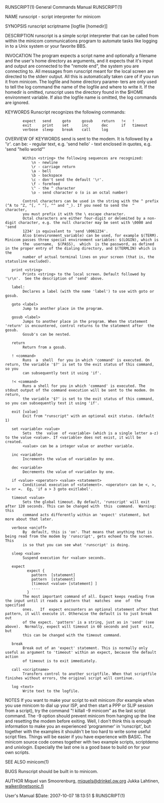 RUNSCRIPT(1)                                                  General Commands Manual                                                 RUNSCRIPT(1)

NAME
       runscript - script interpreter for minicom

SYNOPSIS
       runscript scriptname [logfile [homedir]]

DESCRIPTION
       runscript  is  a simple script interpreter that can be called from within the minicom communications program to automate tasks like logging
       in to a Unix system or your favorite BBS.

INVOCATION
       The program expects a script name and optionally a filename and the user's home directory as arguments, and it expects that it's input  and
       output  are  connected  to  the  "remote end", the system you are connecting to. All messages from runscript meant for the local screen are
       directed to the stderr output. All this is automatically taken care of if you run it from minicom.  The logfile and home directory  parame‐
       ters  are  only  used  to tell the log command the name of the logfile and where to write it. If the homedir is omitted, runscript uses the
       directory found in the $HOME environment variable. If also the logfile name is omitted, the log commands are ignored.

KEYWORDS
       Runscript recognizes the following commands:

            expect   send     goto     gosub    return   !<   !
            exit     print    set      inc      dec      if   timeout
            verbose  sleep    break    call     log

OVERVIEW OF KEYWORDS
       send <string>
            <string> is sent to the modem. It is followed by a '\r'.  <string> can be:
              - regular text, e.g. 'send hello'
              - text enclosed in quotes, e.g. 'send "hello world"'

            Within <string> the following sequences are recognized:
                \n - newline
                \r - carriage return
                \a - bell
                \b - backspace
                \c - don't send the default '\r'.
                \f - formfeed
                \^ - the ^ character
                \o - send character o (o is an octal number)

            Control characters can be used in the string with the ^ prefix (^A to ^Z, ^[, ^ ^], ^^ and ^_). If you need to send the  ^  character,
            you must prefix it with the \ escape character.
            Octal characters are either four-digit or delemited by a non-digit character, e.g. the null character may be sent with \0000 and 'send
            1234' is equivalent to 'send \0061234'.
            Also $(environment_variable) can be used, for example $(TERM).  Minicom passes three special environment variables: $(LOGIN), which is
            the  username,  $(PASS),  which  is the password, as defined in the proper entry of the dialing directory, and $(TERMLIN) which is the
            number of actual terminal lines on your screen (that is, the statusline excluded).

       print <string>
            Prints <string> to the local screen. Default followed by '\r\n'.  See the description of 'send' above.

       label:
            Declares a label (with the name 'label') to use with goto or gosub.

       goto <label>
            Jump to another place in the program.

       gosub <label>
            Jumps to another place in the program. When the statement 'return' is encountered, control returns to the statement after  the  gosub.
            Gosub's can be nested.

       return
            Return from a gosub.

       ! <command>
            Runs  a  shell  for you in which 'command' is executed. On return, the variable '$?' is set to the exit status of this command, so you
            can subsequently test it using 'if'.

       !< <command>
            Runs a shell for you in which 'command' is executed. The stdout output of the command execution will be sent to the modem. On  return,
            the variable '$?' is set to the exit status of this command, so you can subsequently test it using 'if'.

       exit [value]
            Exit from "runscript" with an optional exit status. (default 1)

       set <variable> <value>
            Sets  the  value  of <variable> (which is a single letter a-z) to the value <value>. If <variable> does not exist, it will be created.
            <value> can be a integer value or another variable.

       inc <variable>
            Increments the value of <variable> by one.

       dec <variable>
            Decrements the value of <variable> by one.

       if <value> <operator> <value> <statement>
            Conditional execution of <statement>. <operator> can be <, >, != or =.  Eg, 'if a > 3 goto exitlabel'.

       timeout <value>
            Sets the global timeout. By default, 'runscript' will exit after 120 seconds. This can be changed with  this  command.  Warning:  this
            command acts differently within an 'expect' statement, but more about that later.

       verbose <on|off>
            By  default, this is 'on'. That means that anything that is being read from the modem by 'runscript', gets echoed to the screen.  This
            is so that you can see what 'runscript' is doing.

       sleep <value>
            Suspend execution for <value> seconds.

       expect
              expect {
                pattern  [statement]
                pattern  [statement]
                [timeout <value> [statement] ]
                ....
              }
            The most important command of all. Expect keeps reading from the input until it reads a pattern that  matches  one  of  the  specified
            ones.   If  expect encounters an optional statement after that pattern, it will execute it. Otherwise the default is to just break out
            of the expect. 'pattern' is a string, just as in 'send' (see above).  Normally, expect will timeout in 60 seconds and just  exit,  but
            this can be changed with the timeout command.

       break
            Break out of an 'expect' statement. This is normally only useful as argument to 'timeout' within an expect, because the default action
            of timeout is to exit immediately.

       call <scriptname>
            Transfers control to another scriptfile. When that scriptfile finishes without errors, the original script will continue.

       log <text>
            Write text to the logfile.

NOTES
       If you want to make your script to exit minicom (for example when you use minicom to dial up your ISP, and then start a PPP or SLIP session
       from a script), try the command "! killall -9 minicom" as the last script command. The -9 option should prevent minicom from hanging up the
       line and resetting the modem before exiting.
       Well, I don't think this is enough information to make you an experienced 'programmer' in 'runscript', but together with  the  examples  it
       shouldn't  be too hard to write some useful script files. Things will be easier if you have experience with BASIC.  The minicom source code
       comes together with two example scripts, scriptdemo and unixlogin. Especially the last one is a good base to build on for your own scripts.

SEE ALSO
       minicom(1)

BUGS
       Runscript should be built in to minicom.

AUTHOR
       Miquel van Smoorenburg, <miquels@drinkel.ow.org> Jukka Lahtinen, <walker@netsonic.fi>

User's Manual                                              $Date: 2007-10-07 18:13:51 $                                               RUNSCRIPT(1)
